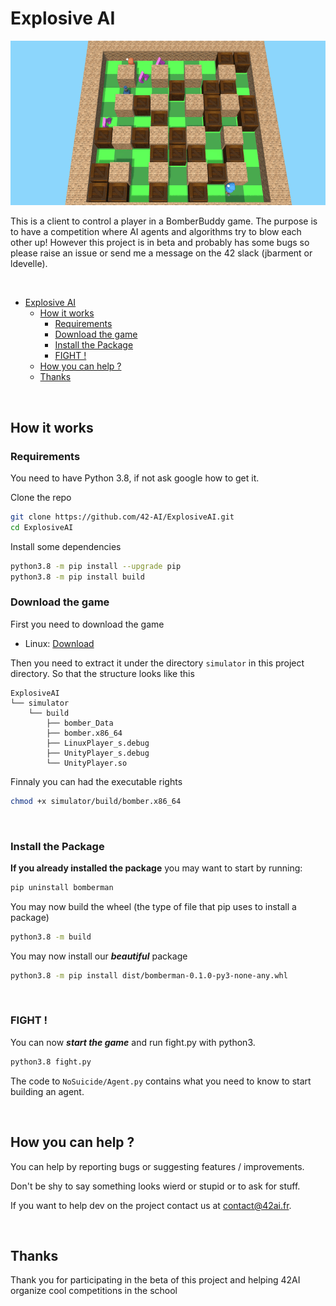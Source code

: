 # Explosive AI

![Bob Agent Demo](./assets/Demo_Bob.gif)

This is a client to control a player in a BomberBuddy game. The purpose is to have a competition where AI agents and algorithms try to blow each other up! However this project is in beta and probably has some bugs so please raise an issue or send me a message on the 42 slack (jbarment or ldevelle).  

<br/>


- [Explosive AI](#explosive-ai)
	- [How it works](#how-it-works)
		- [Requirements](#requirements)
		- [Download the game](#download-the-game)
		- [Install the Package](#install-the-package)
		- [FIGHT !](#fight-)
	- [How you can help ?](#how-you-can-help-)
	- [Thanks](#thanks)


<br/>

## How it works

### Requirements
You need to have Python 3.8, if not ask google how to get it.

Clone the repo

```sh
git clone https://github.com/42-AI/ExplosiveAI.git
cd ExplosiveAI
```

Install some dependencies

```sh
python3.8 -m pip install --upgrade pip
python3.8 -m pip install build
```

### Download the game

First you need to download the game

- Linux: [Download](https://drive.google.com/file/d/14YYDmze0_BERbdRwDsEP_YOHEHThr71Z/view?usp=sharing)

Then you need to extract it under the directory `simulator` in this project directory. So that the structure looks like this

```
ExplosiveAI
└── simulator
    └── build
        ├── bomber_Data
        ├── bomber.x86_64
        ├── LinuxPlayer_s.debug
        ├── UnityPlayer_s.debug
        └── UnityPlayer.so
```

Finnaly you can had the executable rights

```sh
chmod +x simulator/build/bomber.x86_64
```

<br/>

### Install the Package

**If you already installed the package** you may want to start by running:

```sh
pip uninstall bomberman 
```

You may now build the wheel (the type of file that pip uses to install a package)

```sh
python3.8 -m build 
```

You may now install our ***beautiful*** package

```sh
python3.8 -m pip install dist/bomberman-0.1.0-py3-none-any.whl
```

<br/>


### FIGHT !

You can now ***start the game*** and run fight.py with python3.

```sh
python3.8 fight.py
```

The code to `NoSuicide/Agent.py` contains what you need to know to start building an agent.  

<br/>

## How you can help ?

You can help by reporting bugs or suggesting features / improvements.  

Don't be shy to say something looks wierd or stupid or to ask for stuff.

If you want to help dev on the project contact us at contact@42ai.fr.  

<br/>

## Thanks
Thank you for participating in the beta of this project and helping 42AI organize cool competitions in the school
